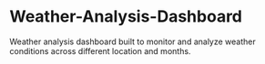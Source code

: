 # Weather-Analysis-Dashboard
Weather analysis dashboard built to monitor and analyze weather conditions across different location and months.
